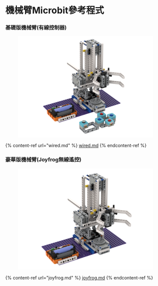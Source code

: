 # 機械臂Microbit參考程式

### 基礎版機械臂(有線控制器)

<figure><img src="../../../.gitbook/assets/robot_arm.png" alt=""><figcaption></figcaption></figure>

{% content-ref url="wired.md" %}
[wired.md](wired.md)
{% endcontent-ref %}

### 豪華版機械臂(Joyfrog無線遙控)

<figure><img src="../../../.gitbook/assets/robot_arm_noremote.png" alt=""><figcaption></figcaption></figure>

{% content-ref url="joyfrog.md" %}
[joyfrog.md](joyfrog.md)
{% endcontent-ref %}
